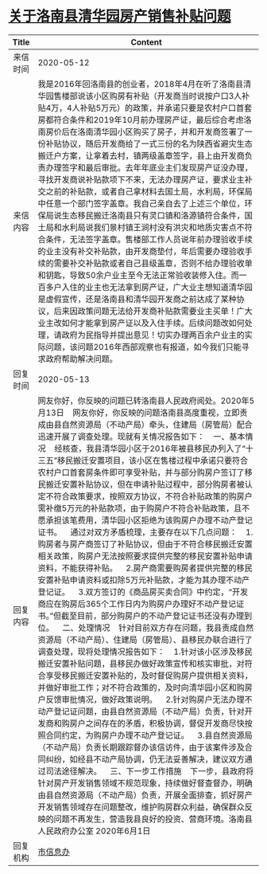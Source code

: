 # <a href="http://www.shangluo.gov.cn/zmhd/ldxxxx.jsp?urltype=leadermail.LeaderMailContentUrl&wbtreeid=1112&leadermailid=5838">关于洛南县清华园房产销售补贴问题</a>
| Title |                                                                                                                                                                                                                                                                                                                                                                                                                                                                                                                                       Content                                                                                                                                                                                                                                                                                                                                                                                                                                                                                                                                       |
|:-----:|-------------------------------------------------------------------------------------------------------------------------------------------------------------------------------------------------------------------------------------------------------------------------------------------------------------------------------------------------------------------------------------------------------------------------------------------------------------------------------------------------------------------------------------------------------------------------------------------------------------------------------------------------------------------------------------------------------------------------------------------------------------------------------------------------------------------------------------------------------------------------------------------------------------------------------------------------------------------------------------------------------------------------------------------------------------------------------------|
| 来信时间  | 2020-05-12                                                                                                                                                                                                                                                                                                                                                                                                                                                                                                                                                                                                                                                                                                                                                                                                                                                                                                                                                                                                                                                                          |
| 来信内容  | 我是2016年回洛南县的创业者，2018年4月在听了洛南县清华园售楼部说该小区购房有补贴（开发商当时说按户口3人补贴4万，4人补贴5万元）的政策，并承诺只要是农村户口首套房都符合条件和2019年10月前办理房产证，最后综合考虑洛南房价后在洛南清华园小区购买了房子，并和开发商签署了一份补贴协议，随后开发商给了一式三份的名为陕西省避灾生态搬迁户方案，让拿着去村，镇两级盖章签字，县上由开发商负责办理签字和最后审批。去年年底业主们发现房产证没办理，寻找开发商说补贴款项下不来，无法办理房产证，要求业主补交之前的补贴款，或者自己拿材料去国土局，水利局，环保局中任意一个部门签字盖章。我自己亲自去了上述三个单位，环保局说生态移民搬迁洛南县只有灵口镇和洛源镇符合条件，国土局和水利局说我们景村镇王涧村没有洪灾和地质灾害点不符合条件，无法签字盖章。售楼部工作人员说年前办理验收手续的业主没有补交补贴款，由开发商垫付，年后需要办理验收手续的需要补交补贴款或者自己县级盖章，否则不给办理验收单和钥匙，导致50余户业主至今无法正常验收装修入住。而一百多户入住的业主也无法拿到房产证，广大业主想知道清华园是虚假宣传，还是洛南县和清华园开发商之前达成了某种协议，后来因政策问题无法给开发商补贴款需要业主买单！广大业主改如何才能拿到房产证以及入住手续。后续问题改如何处理，请政府为民指导并提出意见！切实办理两百余户业主的实际问题，该问题2016年西部观察也有报道，如今我们只能寻求政府帮助解决问题。                                                                                                                                                                                                                                                                                                                                                                                                                       |
| 回复时间  | 2020-05-13                                                                                                                                                                                                                                                                                                                                                                                                                                                                                                                                                                                                                                                                                                                                                                                                                                                                                                                                                                                                                                                                          |
| 回复内容  | 网友你好，你反映的问题已转洛南县人民政府阅处。2020年5月13日    网友你好，你反映的问题洛南县高度重视，立即责成由县自然资源局（不动产局）牵头，住建局（房管局）配合迅速开展了调查处理。现就有关情况报告如下：    一、基本情况    经核查，我县清华园小区于2016年被县移民办列入了“十三五”移民搬迁安置项目，该小区在售楼过程中承诺只要符合农村户口首套房条件即可享受补贴，并与部分购房户签订了移民搬迁安置补贴协议，但在申请补贴过程中，部分购房者被认定不符合政策要求，按照双方协议，不符合补贴政策的购房户需补缴5万元的补贴款项，由于购房户不符合补贴政策，且不愿承担该笔费用，清华园小区拒绝为该购房户办理不动产登记证书。    通过对双方矛盾梳理，主要存在以下几点问题：    1.购房者与房产商签订了补贴协议，但由于不符合移民搬迁安置相关政策，购房户无法按照要求提供完整的移民安置补贴申请资料，不能获得补贴。    2.房产商需要购房者提供完整的移民安置补贴申请资料或扣除5万元补贴款，才能为其办理不动产登记证。    3.双方签订的《商品房买卖合同》中约定，“开发商应在购房后365个工作日内为购房户办理好不动产登记证书。”但截至目前，部分购房户的不动产登记证书还没有办理到位。    二、处理情况    针对目前双方存在问题，我县责成自然资源局（不动产局）、住建局（房管局）、县移民办联合进行了调查处理，现将处理情况报告如下：    1.针对该小区涉及移民搬迁安置补贴问题，县移民办做好政策宣传和核实审批，对符合享受移民搬迁安置补贴的，及时督促购房户提供相关资料，并做好审批工作；对不符合政策的，及时向清华园小区和购房户反馈审批情况，做好政策说明。    2.针对购房户无法办理不动产登记证问题，由县自然资源局（不动产局）负责，针对开发商和购房户之间存在的矛盾，积极协调，督促开发商尽快按照合同约定，为购房户办理不动产登记证。    3.县自然资源局（不动产局）负责长期跟踪督办该信访件，由于该案件涉及合同纠纷，如经县不动产局协调，仍无法妥善解决，建议双方通过司法途径解决。    三、下一步工作措施    下一步，县政府将针对房产开发销售领域不规范现象，持续做好督查督办，明确由县自然资源局（不动产局）负责，开展全面排查，抓好房产开发销售领域存在问题整改，维护购房群众利益，确保群众反映的问题不再发生，营造我县良好的投资、营商环境。洛南县人民政府办公室 2020年6月1日 |
| 回复机构  | <a href="../../category/agencies/市信息办.md">市信息办</a>                                                                                                                                                                                                                                                                                                                                                                                                                                                                                                                                                                                                                                                                                                                                                                                                                                                                                                                                                                                                                                  |